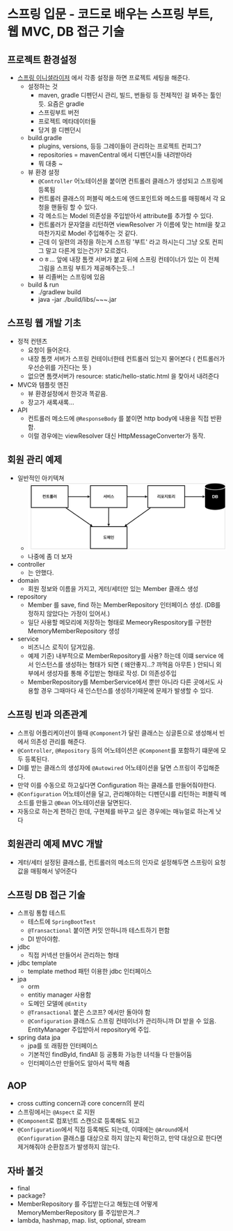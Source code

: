 # 스프링 입문 - 코드로 배우는 스프링 부트, 웹 MVC, DB 접근 기술

## 프로젝트 환경설정

- [스프링 이니셜라이저](https://start.spring.io/) 에서 각종 설정을 하면 프로젝트 세팅을 해준다.
    - 설정하는 것
        - maven, gradle 디펜던시 관리, 빌드, 번들링 등 전체적인 걸 봐주는 툴인듯. 요즘은 gradle
        - 스프링부트 버전
        - 프로젝트 메타데이터들
        - 당겨 쓸 디펜던시
    - build.gradle
        - plugins, versions, 등등 그레이들이 관리하는 프로젝트 컨피그?
        - repositories = mavenCentral 에서 디펜던시들 내려받아라
        - 뭐 대충 ~
    - 뷰 환경 설정
        - `@Controller` 어노테이션을 붙이면 컨트롤러 클래스가 생성되고 스프링에 등록됨
        - 컨트롤러 클래스의 퍼블릭 메소드에 엔드포인트와 메소드를 매핑해서 각 요청을 핸들링 할 수 있다.
        - 각 메소드는 Model 의존성을 주입받아서 attribute를 추가할 수 있다.
        - 컨트롤러가 문자열을 리턴하면 viewResolver 가 이름에 맞는 html을 찾고 마찬가지로 Model 주입해주는 것 같다.
        - 근데 이 일련의 과정을 하는게 스프링 '부트' 라고 하시는디 그냥 오토 컨피그 말고 다른게 있는건가? 모르겠다.
        - ㅇㅎ... 앞에 내장 톰캣 서버가 붙고 뒤에 스프링 컨테이너가 있는 이 전체 그림을 스프링 부트가 제공해주는듯...!
        - 뷰 리졸버는 스프링에 있음
    - build & run
        - ./gradlew build
        - java -jar ./build/libs/~~~.jar

## 스프링 웹 개발 기초

- 정적 컨텐츠
    - 요청이 들어온다.
    - 내장 톰캣 서버가 스프링 컨테이너한테 컨트롤러 있는지 물어본다 ( 컨트롤러가 우선순위를 가진다는 뜻 )
    - 없으면 톰캣서버가 resource: static/hello-static.html 을 찾아서 내려준다
- MVC와 템플릿 엔진
    - 뷰 환경설정에서 한것과 똑같음.
    - 장고가 새록새록...
- API
    - 컨트롤러 메소드에 `@ResponseBody` 를 붙이면 http body에 내용을 직접 반환함.
    - 이럴 경우에는 viewResolver 대신 HttpMessageConverter가 동작.

## 회원 관리 예제

- 일반적인 아키텍쳐
    - ![arichtecture](./arichtecture.png)
    - 나중에 좀 더 보자
- controller
    - 는 안했다.
- domain
    - 회원 정보와 이름을 가지고, 게터/세터만 있는 Member 클래스 생성
- repository
    - Member 를 save, find 하는 MemberRepository 인터페이스 생성. (DB를 정하지 않았다는 가정이 있어서.)
    - 일단 사용할 메모리에 저장하는 형태로 MemeoryRespository를 구현한 MemoryMemberRepository 생성
- service
    - 비즈니스 로직이 담겨있음.
    - 예제 기준) 내부적으로 MemberRepository를 사용? 하는데 이떄 service 에서 인스턴스를 생성하는 형태가 되면 ( 왜안좋지...? 까먹음 아무튼 ) 안되니 외부에서 생성자를 통해 주입받는
      형태로 작성. DI 의존성주입
    - MemberRepository를 MemberService에서 뿐만 아니라 다른 곳에서도 사용할 경우 그때마다 새 인스턴스를 생성하기때문에 문제가 발생할 수 있다.

## 스프링 빈과 의존관계

- 스프링 어플리케이션이 뜰때 `@Component`가 달린 클래스는 싱글톤으로 생성해서 빈 에서 의존성 관리를 해준다.
- `@Controller`, `@Repository` 등의 어노테이션은 `@Component`를 포함하기 떄문에 모두 등록된다.
- DI를 받는 클래스의 생성자에 `@Autowired` 어노테이션을 달면 스프링이 주입해준다.
- 만약 이를 수동으로 하고싶다면 Configuration 하는 클래스를 만들어줘야한다.
- `@Configuration` 어노테이션을 달고, 관리해야하는 디펜던시를 리턴하는 퍼블릭 메소드를 만들고 `@Bean` 어노테이션을 달면된다.
- 자동으로 하는게 편하긴 한데, 구현체를 바꾸고 싶은 경우에는 매뉴얼로 하는게 낫다


## 회원관리 예제 MVC 개발

- 게터/세터 설정된 클래스를, 컨트롤러의 메소드의 인자로 설정해두면 스프링이 요청 값을 매핑해서 넣어준다

## 스프링 DB 접근 기술

- 스프링 통합 테스트
  - 테스트에 `SpringBootTest`
  - `@Transactional` 붙이면 커밋 안하니까 테스트하기 편함
  - DI 받아야함.
- jdbc
  - 직접 커넥션 만들어서 관리하는 형태
- jdbc template
  - template method 패턴 이용한 jdbc 인터페이스
- jpa
  - orm
  - entitiy manager 사용함
  - 도메인 모델에 `@Entity`
  - `@Transactional` 붙은 스코프? 에서만 돌아야 함
  - `@Configuration` 클래스도 스프링 컨테이너가 관리하니까 DI 받을 수 있음. EntityManager 주입받아서 repository에 주입.
- spring data jpa
  - jpa를 또 래핑한 인터페이스
  - 기본적인 findById, findAll 등 공통화 가능한 녀석들 다 만들어둠
  - 인터페이스만 만들어도 알아서 뚝딱 해줌
  
## AOP

- cross cutting concern과 core concern의 분리
- 스프링에서는 `@Aspect` 로 지원
- `@Component`로 컴포넌트 스캔으로 등록해도 되고
- `@Configuration`에서 직접 등록해도 되는데, 이때에는 `@Around`에서 `@Configuration` 클래스를 대상으로 하지 않는지 확인하고, 만약 대상으로 한다면 제거해줘야 순환참조가 발생하지 않는다.

## 자바 볼것

- final
- package?
- MemberRepository 를 주입받는다고 해뒀는데 어떻게 MemoryMemberRepository 를 주입받은겨..?
- lambda, hashmap, map. list, optional, stream